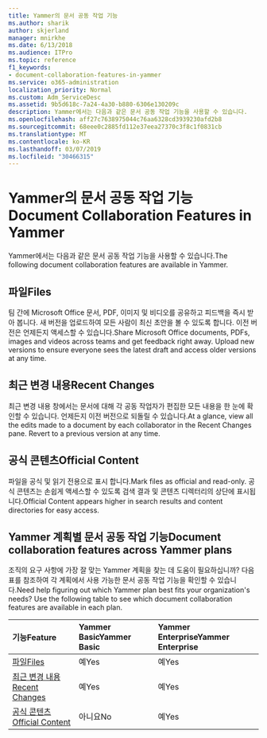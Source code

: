 ```yaml
---
title: Yammer의 문서 공동 작업 기능
ms.author: sharik
author: skjerland
manager: mnirkhe
ms.date: 6/13/2018
ms.audience: ITPro
ms.topic: reference
f1_keywords:
- document-collaboration-features-in-yammer
ms.service: o365-administration
localization_priority: Normal
ms.custom: Adm_ServiceDesc
ms.assetid: 9b5d618c-7a24-4a30-b880-6306e130209c
description: Yammer에서는 다음과 같은 문서 공동 작업 기능을 사용할 수 있습니다.
ms.openlocfilehash: aff27c7638975044c76aa6328cd3939230afd2b8
ms.sourcegitcommit: 68eee0c2885fd112e37eea27370c3f8c1f0831cb
ms.translationtype: MT
ms.contentlocale: ko-KR
ms.lasthandoff: 03/07/2019
ms.locfileid: "30466315"
---
```

# <a name="document-collaboration-features-in-yammer"></a><span data-ttu-id="c6374-103">Yammer의 문서 공동 작업 기능</span><span class="sxs-lookup"><span data-stu-id="c6374-103">Document Collaboration Features in Yammer</span></span>

<span data-ttu-id="c6374-104">Yammer에서는 다음과 같은 문서 공동 작업 기능을 사용할 수 있습니다.</span><span class="sxs-lookup"><span data-stu-id="c6374-104">The following document collaboration features are available in Yammer.</span></span>
  
## <a name="files"></a><span data-ttu-id="c6374-105">파일</span><span class="sxs-lookup"><span data-stu-id="c6374-105">Files</span></span>
<span data-ttu-id="c6374-106"><a name="bkmk_Files"> </a></span><span class="sxs-lookup"><span data-stu-id="c6374-106"></span></span>

<span data-ttu-id="c6374-p101">팀 간에 Microsoft Office 문서, PDF, 이미지 및 비디오를 공유하고 피드백을 즉시 받아 봅니다. 새 버전을 업로드하여 모든 사람이 최신 초안을 볼 수 있도록 합니다. 이전 버전은 언제든지 액세스할 수 있습니다.</span><span class="sxs-lookup"><span data-stu-id="c6374-p101">Share Microsoft Office documents, PDFs, images and videos across teams and get feedback right away. Upload new versions to ensure everyone sees the latest draft and access older versions at any time.</span></span>
  
## <a name="recent-changes"></a><span data-ttu-id="c6374-109">최근 변경 내용</span><span class="sxs-lookup"><span data-stu-id="c6374-109">Recent Changes</span></span>
<span data-ttu-id="c6374-110"><a name="bkmk_RecentChanges"> </a></span><span class="sxs-lookup"><span data-stu-id="c6374-110"></span></span>

<span data-ttu-id="c6374-p102">최근 변경 내용 창에서는 문서에 대해 각 공동 작업자가 편집한 모든 내용을 한 눈에 확인할 수 있습니다. 언제든지 이전 버전으로 되돌릴 수 있습니다.</span><span class="sxs-lookup"><span data-stu-id="c6374-p102">At a glance, view all the edits made to a document by each collaborator in the Recent Changes pane. Revert to a previous version at any time.</span></span>
  
## <a name="official-content"></a><span data-ttu-id="c6374-113">공식 콘텐츠</span><span class="sxs-lookup"><span data-stu-id="c6374-113">Official Content</span></span>
<span data-ttu-id="c6374-114"><a name="bkmk_OfficialContent"> </a></span><span class="sxs-lookup"><span data-stu-id="c6374-114"></span></span>

<span data-ttu-id="c6374-115">파일을 공식 및 읽기 전용으로 표시 합니다.</span><span class="sxs-lookup"><span data-stu-id="c6374-115">Mark files as official and read-only.</span></span> <span data-ttu-id="c6374-116">공식 콘텐츠는 손쉽게 액세스할 수 있도록 검색 결과 및 콘텐츠 디렉터리의 상단에 표시됩니다.</span><span class="sxs-lookup"><span data-stu-id="c6374-116">Official Content appears higher in search results and content directories for easy access.</span></span>
  
## <a name="document-collaboration-features-across-yammer-plans"></a><span data-ttu-id="c6374-117">Yammer 계획별 문서 공동 작업 기능</span><span class="sxs-lookup"><span data-stu-id="c6374-117">Document collaboration features across Yammer plans</span></span>
<span data-ttu-id="c6374-118"><a name="bkmk_OfficialContent"> </a></span><span class="sxs-lookup"><span data-stu-id="c6374-118"></span></span>

<span data-ttu-id="c6374-p104">조직의 요구 사항에 가장 잘 맞는 Yammer 계획을 찾는 데 도움이 필요하십니까? 다음 표를 참조하여 각 계획에서 사용 가능한 문서 공동 작업 기능을 확인할 수 있습니다.</span><span class="sxs-lookup"><span data-stu-id="c6374-p104">Need help figuring out which Yammer plan best fits your organization's needs? Use the following table to see which document collaboration features are available in each plan.</span></span>
  
|<span data-ttu-id="c6374-121">**기능**</span><span class="sxs-lookup"><span data-stu-id="c6374-121">**Feature**</span></span>|<span data-ttu-id="c6374-122">**Yammer Basic**</span><span class="sxs-lookup"><span data-stu-id="c6374-122">**Yammer Basic**</span></span>|<span data-ttu-id="c6374-123">**Yammer Enterprise**</span><span class="sxs-lookup"><span data-stu-id="c6374-123">**Yammer Enterprise**</span></span>|
|:-----|:-----|:-----|
|[<span data-ttu-id="c6374-124">파일</span><span class="sxs-lookup"><span data-stu-id="c6374-124">Files</span></span>](document-collaboration-features-in-yammer.md#files) <br/> |<span data-ttu-id="c6374-125">예</span><span class="sxs-lookup"><span data-stu-id="c6374-125">Yes</span></span>  <br/> |<span data-ttu-id="c6374-126">예</span><span class="sxs-lookup"><span data-stu-id="c6374-126">Yes</span></span>  <br/> |
|[<span data-ttu-id="c6374-127">최근 변경 내용</span><span class="sxs-lookup"><span data-stu-id="c6374-127">Recent Changes</span></span>](document-collaboration-features-in-yammer.md#recent-changes) <br/> |<span data-ttu-id="c6374-128">예</span><span class="sxs-lookup"><span data-stu-id="c6374-128">Yes</span></span>  <br/> |<span data-ttu-id="c6374-129">예</span><span class="sxs-lookup"><span data-stu-id="c6374-129">Yes</span></span>  <br/> |
|[<span data-ttu-id="c6374-130">공식 콘텐츠</span><span class="sxs-lookup"><span data-stu-id="c6374-130">Official Content</span></span>](document-collaboration-features-in-yammer.md#official-content) <br/> |<span data-ttu-id="c6374-131">아니요</span><span class="sxs-lookup"><span data-stu-id="c6374-131">No</span></span>  <br/> |<span data-ttu-id="c6374-132">예</span><span class="sxs-lookup"><span data-stu-id="c6374-132">Yes</span></span>  <br/> |
   

